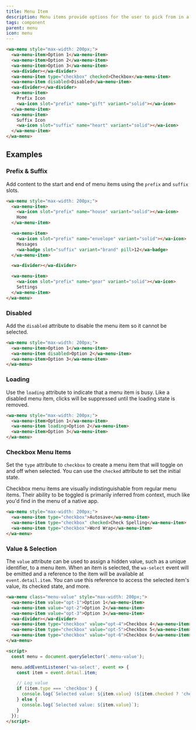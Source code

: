 ```yaml
---
title: Menu Item
description: Menu items provide options for the user to pick from in a menu.
tags: component
parent: menu
icon: menu
---
```


```html {.example}
<wa-menu style="max-width: 200px;">
  <wa-menu-item>Option 1</wa-menu-item>
  <wa-menu-item>Option 2</wa-menu-item>
  <wa-menu-item>Option 3</wa-menu-item>
  <wa-divider></wa-divider>
  <wa-menu-item type="checkbox" checked>Checkbox</wa-menu-item>
  <wa-menu-item disabled>Disabled</wa-menu-item>
  <wa-divider></wa-divider>
  <wa-menu-item>
    Prefix Icon
    <wa-icon slot="prefix" name="gift" variant="solid"></wa-icon>
  </wa-menu-item>
  <wa-menu-item>
    Suffix Icon
    <wa-icon slot="suffix" name="heart" variant="solid"></wa-icon>
  </wa-menu-item>
</wa-menu>
```

## Examples

### Prefix & Suffix

Add content to the start and end of menu items using the `prefix` and `suffix` slots.

```html {.example}
<wa-menu style="max-width: 200px;">
  <wa-menu-item>
    <wa-icon slot="prefix" name="house" variant="solid"></wa-icon>
    Home
  </wa-menu-item>

  <wa-menu-item>
    <wa-icon slot="prefix" name="envelope" variant="solid"></wa-icon>
    Messages
    <wa-badge slot="suffix" variant="brand" pill>12</wa-badge>
  </wa-menu-item>

  <wa-divider></wa-divider>

  <wa-menu-item>
    <wa-icon slot="prefix" name="gear" variant="solid"></wa-icon>
    Settings
  </wa-menu-item>
</wa-menu>
```

### Disabled

Add the `disabled` attribute to disable the menu item so it cannot be selected.

```html {.example}
<wa-menu style="max-width: 200px;">
  <wa-menu-item>Option 1</wa-menu-item>
  <wa-menu-item disabled>Option 2</wa-menu-item>
  <wa-menu-item>Option 3</wa-menu-item>
</wa-menu>
```

### Loading

Use the `loading` attribute to indicate that a menu item is busy. Like a disabled menu item, clicks will be suppressed until the loading state is removed.

```html {.example}
<wa-menu style="max-width: 200px;">
  <wa-menu-item>Option 1</wa-menu-item>
  <wa-menu-item loading>Option 2</wa-menu-item>
  <wa-menu-item>Option 3</wa-menu-item>
</wa-menu>
```

### Checkbox Menu Items

Set the `type` attribute to `checkbox` to create a menu item that will toggle on and off when selected. You can use the `checked` attribute to set the initial state.

Checkbox menu items are visually indistinguishable from regular menu items. Their ability to be toggled is primarily inferred from context, much like you'd find in the menu of a native app.

```html {.example}
<wa-menu style="max-width: 200px;">
  <wa-menu-item type="checkbox">Autosave</wa-menu-item>
  <wa-menu-item type="checkbox" checked>Check Spelling</wa-menu-item>
  <wa-menu-item type="checkbox">Word Wrap</wa-menu-item>
</wa-menu>
```

### Value & Selection

The `value` attribute can be used to assign a hidden value, such as a unique identifier, to a menu item. When an item is selected, the `wa-select` event will be emitted and a reference to the item will be available at `event.detail.item`. You can use this reference to access the selected item's value, its checked state, and more.

```html {.example}
<wa-menu class="menu-value" style="max-width: 200px;">
  <wa-menu-item value="opt-1">Option 1</wa-menu-item>
  <wa-menu-item value="opt-2">Option 2</wa-menu-item>
  <wa-menu-item value="opt-3">Option 3</wa-menu-item>
  <wa-divider></wa-divider>
  <wa-menu-item type="checkbox" value="opt-4">Checkbox 4</wa-menu-item>
  <wa-menu-item type="checkbox" value="opt-5">Checkbox 5</wa-menu-item>
  <wa-menu-item type="checkbox" value="opt-6">Checkbox 6</wa-menu-item>
</wa-menu>

<script>
  const menu = document.querySelector('.menu-value');

  menu.addEventListener('wa-select', event => {
    const item = event.detail.item;

    // Log value
    if (item.type === 'checkbox') {
      console.log(`Selected value: ${item.value} (${item.checked ? 'checked' : 'unchecked'})`);
    } else {
      console.log(`Selected value: ${item.value}`);
    }
  });
</script>
```

